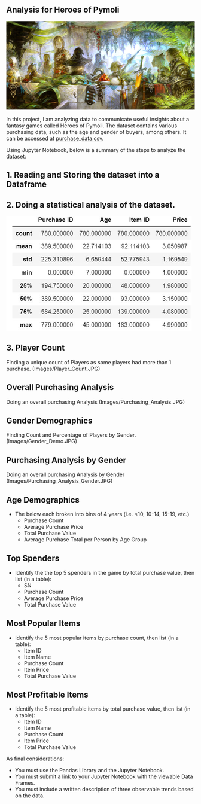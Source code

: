 ## Analysis for Heroes of Pymoli

![Fantasy](Images/Fantasy.jpg)

In this project, I am analyzing data to communicate useful insights about a fantasy games called Heroes of Pymoli. The dataset contains various purchasing data, such as the age and gender of buyers, among others. It can be accessed at [purchase_data.csv](Resources/purchase_data.csv). 

Using Jupyter Notebook, below is a summary of the steps to analyze the dataset:

## 1. Reading and Storing the dataset into a Dataframe

## 2. Doing a statistical analysis of the dataset.
![Statistics](Images/Statistics.JPG)

## 3. Player Count
Finding a unique count of Players as some players had more than 1 purchase.
(Images/Player_Count.JPG)

## Overall Purchasing Analysis
Doing an overall purchasing Analysis
(Images/Purchasing_Analysis.JPG)

## Gender Demographics
Finding Count and Percentage of Players by Gender. 
(Images/Gender_Demo.JPG)

## Purchasing Analysis by Gender
Doing an overall purchasing Analysis by Gender
(Images/Purchasing_Analysis_Gender.JPG)

## Age Demographics

* The below each broken into bins of 4 years (i.e. &lt;10, 10-14, 15-19, etc.)
  * Purchase Count
  * Average Purchase Price
  * Total Purchase Value
  * Average Purchase Total per Person by Age Group

## Top Spenders

* Identify the the top 5 spenders in the game by total purchase value, then list (in a table):
  * SN
  * Purchase Count
  * Average Purchase Price
  * Total Purchase Value

## Most Popular Items

* Identify the 5 most popular items by purchase count, then list (in a table):
  * Item ID
  * Item Name
  * Purchase Count
  * Item Price
  * Total Purchase Value

## Most Profitable Items

* Identify the 5 most profitable items by total purchase value, then list (in a table):
  * Item ID
  * Item Name
  * Purchase Count
  * Item Price
  * Total Purchase Value

As final considerations:

* You must use the Pandas Library and the Jupyter Notebook.
* You must submit a link to your Jupyter Notebook with the viewable Data Frames.
* You must include a written description of three observable trends based on the data.
